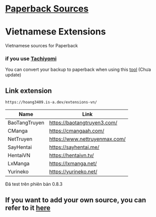 # [Paperback Sources](https://paperback.moe/)

# Vietnamese Extensions

Vietnamese sources for Paperback

### if you use [Tachiyomi](https://tachiyomi.org/)

You can convert your backup to paperback when using
this [tool](https://github.com/hoang3402/Tachiyomi-To-Paperbackup-Converter) (Chưa update)

## Link extension

```
https://hoang3409.is-a.dev/extensions-vn/
```

<div align="center">

| Name          | Link                          |
|---------------|-------------------------------|
| BaoTangTruyen | https://baotangtruyen3.com/   |
| CManga        | https://cmangaah.com/         |
| NetTruyen     | https://www.nettruyenmax.com/ |
| SayHentai     | https://sayhentai.me/         |
| HentaiVN      | https://hentaivn.tv/          |
| LxManga       | https://lxmanga.net/          |
| Yurineko      | https://yurineko.net/         |

</div>

Đã test trên phiên bản 0.8.3

## If you want to add your own source, you can refer to it [here](https://github.com/hoang3402/extensions-vn/wiki)
